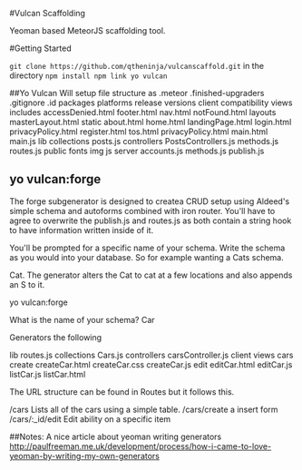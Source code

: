 #Vulcan Scaffolding

Yeoman based MeteorJS scaffolding tool. 

#Getting Started

`git clone https://github.com/qtheninja/vulcanscaffold.git`
in the directory
`npm install
npm link
yo vulcan`




##Yo Vulcan
Will setup file structure as
.meteor
	.finished-upgraders
	.gitignore
	.id
	packages
	platforms
	release
	versions
client
	compatibility
	views
		includes
			accessDenied.html
			footer.html
			nav.html
			notFound.html
		layouts
			masterLayout.html
		static
			about.html
			home.html
			landingPage.html
			login.html
			privacyPolicy.html
			register.html
			tos.html
			privacyPolicy.html
		main.html
		main.js
lib
	collections
		posts.js
	controllers
		PostsControllers.js
	methods.js
	routes.js
public
	fonts
	img
	js
server
	accounts.js
	methods.js
	publish.js

## yo vulcan:forge
The forge subgenerator is designed to createa  CRUD setup using Aldeed's simple schema and autoforms combined with iron router. 
You'll have to agree to overwrite the publish.js and routes.js as both contain a string hook to have information written inside of it. 

You'll be prompted for a specific name of your schema. Write the schema as you would into your database. So for example wanting a Cats schema. 

Cat. The generator alters the Cat to cat at a few locations and also appends an S to it. 

yo vulcan:forge

What is the name of your schema? Car

Generators the following 

lib
	routes.js
	collections
		Cars.js
	controllers
		carsController.js
client
	views
		cars
			create
				createCar.html
				createCar.css
				createCar.js
			edit
				editCar.html
				editCar.js
			listCar.js
			listCar.html

The URL structure can be found in Routes but it follows this.

/cars
	Lists all of the cars using a simple table.
/cars/create
	a insert form
/cars/:_id/edit
	Edit ability on a specific item


##Notes:
A nice article about yeoman writing generators
http://paulfreeman.me.uk/development/process/how-i-came-to-love-yeoman-by-writing-my-own-generators